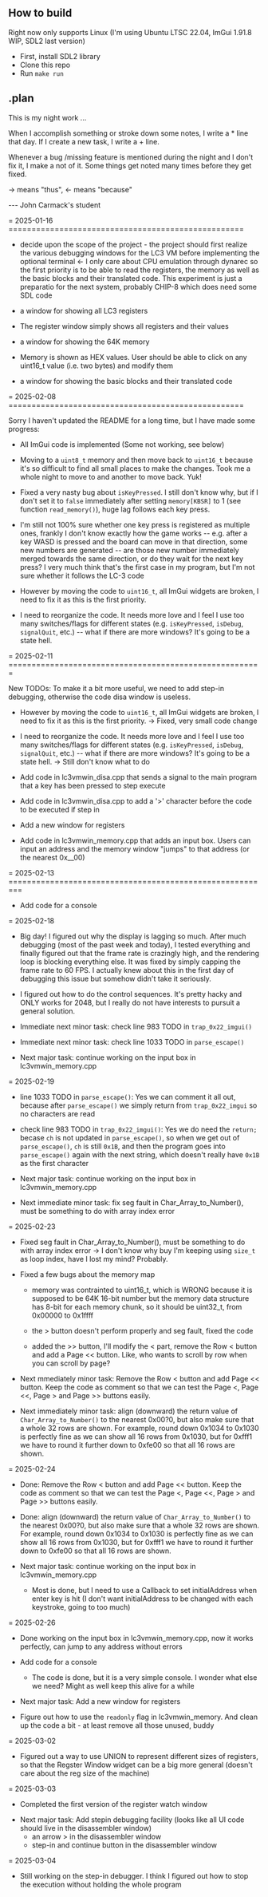 ## How to build

Right now only supports Linux (I'm using Ubuntu LTSC 22.04, ImGui 1.91.8 WIP, SDL2 last version)

- First, install SDL2 library
- Clone this repo
- Run `make run`

## .plan

This is my night work ...

When I accomplish something or stroke down some notes, I write a * line that day. If I create a new task, I write a + line.

Whenever a bug /missing feature is mentioned during the night and I don't fix it, I make a not of it. Some things get noted many times before they get fixed.

-> means "thus", <- means "because"

--- John Carmack's student

= 2025-01-16 ===================================================

* decide upon the scope of the project - the project should first realize the various debugging windows for the LC3 VM before implementing the optional terminal <- I only care about CPU emulation through dynarec so the first priority is to be able to read the registers, the memory as well as the basic blocks and their translated code. This experiment is just a preparatio for the next system, probably CHIP-8 which does need some SDL code

+ a window for showing all LC3 registers

* The register window simply shows all registers and their values

+ a window for showing the 64K memory

* Memory is shown as HEX values. User should be able to click on any uint16_t value (i.e. two bytes) and modify them

+ a window for showing the basic blocks and their translated code

= 2025-02-08 ===================================================

Sorry I haven't updated the README for a long time, but I have made some progress:

* All ImGui code is implemented (Some not working, see below)

* Moving to a `uint8_t` memory and then move back to `uint16_t` because it's so difficult to find all small places to make the changes. Took me a whole night to move to and another to move back. Yuk!

* Fixed a very nasty bug about `isKeyPressed`. I still don't know why, but if I don't set it to `false` immediately after setting `memory[KBSR]` to 1 (see function `read_memory()`), huge lag follows each key press.

+ I'm still not 100% sure whether one key press is registered as multiple ones, frankly I don't know exactly how the game works -- e.g. after a key WASD is pressed and the board can move in that direction, some new numbers are generated -- are those new number immediately merged towards the same direction, or do they wait for the next key press? I very much think that's the first case in my program, but I'm not sure whether it follows the LC-3 code

+ However by moving the code to `uint16_t`, all ImGui widgets are broken, I need to fix it as this is the first priority.

+ I need to reorganize the code. It needs more love and I feel I use too many switches/flags for different states (e.g. `isKeyPressed`, `isDebug`, `signalQuit`, etc.) -- what if there are more windows? It's going to be a state hell.

= 2025-02-11 =======================================================

New TODOs: To make it a bit more useful, we need to add step-in debugging, otherwise the code disa window is useless.

* However by moving the code to `uint16_t`, all ImGui widgets are broken, I need to fix it as this is the first priority. -> Fixed, very small code change

+ I need to reorganize the code. It needs more love and I feel I use too many switches/flags for different states (e.g. `isKeyPressed`, `isDebug`, `signalQuit`, etc.) -- what if there are more windows? It's going to be a state hell. -> Still don't know what to do

+ Add code in lc3vmwin_disa.cpp that sends a signal to the main program that a key has been pressed to step execute 

+ Add code in lc3vmwin_disa.cpp to add a '>' character before the code to be executed if step in

+ Add a new window for registers

+ Add code in lc3vmwin_memory.cpp that adds an input box. Users can input an address and the memory window "jumps" to that address (or the nearest 0x__00)

= 2025-02-13 =========================================================

+ Add code for a console

= 2025-02-18

* Big day! I figured out why the display is lagging so much. After much debugging (most of the past week and today), I tested everything and finally figured out that the frame rate is crazingly high, and the rendering loop is blocking everything else. It was fixed by simply capping the frame rate to 60 FPS. I actually knew about this in the first day of debugging this issue but somehow didn't take it seriously.

* I figured out how to do the control sequences. It's pretty hacky and ONLY works for 2048, but I really do not have interests to pursuit a general solution.

+ Immediate next minor task: check line 983 TODO in `trap_0x22_imgui()`

+ Immediate next minor task: check line 1033 TODO in `parse_escape()`

+ Next major task: continue working on the input box in lc3vmwin_memory.cpp

= 2025-02-19

* line 1033 TODO in `parse_escape()`: Yes we can comment it all out, because after `parse_escape()` we simply return from `trap_0x22_imgui` so no characters are read

* check line 983 TODO in `trap_0x22_imgui()`: Yes we do need the `return;` becase `ch` is not updated in `parse_escape()`, so when we get out of `parse_escape()`, `ch` is still `0x1B`, and then the program goes into `parse_escape()` again with the next string, which doesn't really have `0x1B` as the first character

+ Next major task: continue working on the input box in lc3vmwin_memory.cpp

+ Next immediate minor task: fix seg fault in Char_Array_to_Number(), must be something to do with array index error

= 2025-02-23

* Fixed seg fault in Char_Array_to_Number(), must be something to do with array index error -> I don't know why buy I'm keeping using `size_t` as loop index, have I lost my mind? Probably.

* Fixed a few bugs about the memory map
    
    * memory was contrainted to uint16_t, which is WRONG because it is supposed to be 64K 16-bit number but the memory data structure has 8-bit for each memory chunk, so it should be uint32_t, from 0x00000 to 0x1ffff

    * the > button doesn't perform properly and seg fault, fixed the code

    * added the >> button, I'll modify the < part, remove the Row < button and add a Page << button. Like, who wants to scroll by row when you can scroll by page?

+ Next mmediately minor task: Remove the Row < button and add Page << button. Keep the code as comment so that we can test the Page <, Page <<, Page > and Page >> buttons easily.

+ Next immediately minor task: align (downward) the return value of `Char_Array_to_Number()` to the nearest 0x00?0, but also make sure that a whole 32 rows are shown. For example, round down 0x1034 to 0x1030 is perfectly fine as we can show all 16 rows from 0x1030, but for 0xfff1 we have to round it further down to 0xfe00 so that all 16 rows are shown.

= 2025-02-24

* Done: Remove the Row < button and add Page << button. Keep the code as comment so that we can test the Page <, Page <<, Page > and Page >> buttons easily.

* Done: align (downward) the return value of `Char_Array_to_Number()` to the nearest 0x00?0, but also make sure that a whole 32 rows are shown. For example, round down 0x1034 to 0x1030 is perfectly fine as we can show all 16 rows from 0x1030, but for 0xfff1 we have to round it further down to 0xfe00 so that all 16 rows are shown.

+ Next major task: continue working on the input box in lc3vmwin_memory.cpp

    + Most is done, but I need to use a Callback to set initialAddress when enter key is hit (I don't want initialAddress to be changed with each keystroke, going to too much)

= 2025-02-26

* Done working on the input box in lc3vmwin_memory.cpp, now it works perfectly, can jump to any address without errors

+ Add code for a console

    + The code is done, but it is a very simple console. I wonder what else we need? Might as well keep this alive for a while


+ Next major task: Add a new window for registers

+ Figure out how to use the `readonly` flag in lc3vmwin_memory. And clean up the code a bit - at least remove all those unused, buddy

= 2025-03-02

* Figured out a way to use UNION to represent different sizes of registers, so that the Regster Window widget can be a big more general (doesn't care about the reg size of the machine)

= 2025-03-03

* Completed the first version of the register watch window

+ Next major task: Add stepin debugging facility (looks like all UI code should live in the disassembler window)
    + an arrow > in the disassembler window 
    + step-in and continue button in the disassembler window

= 2025-03-04

+ Still working on the step-in debugger. I think I figured out how to stop the execution without holding the whole program